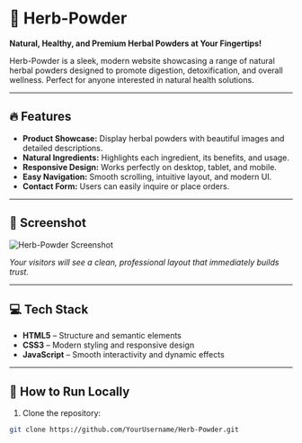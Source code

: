 # 🌿 Herb-Powder

**Natural, Healthy, and Premium Herbal Powders at Your Fingertips!**  

Herb-Powder is a sleek, modern website showcasing a range of natural herbal powders designed to promote digestion, detoxification, and overall wellness. Perfect for anyone interested in natural health solutions.

---

## 🔥 Features

- **Product Showcase:** Display herbal powders with beautiful images and detailed descriptions.  
- **Natural Ingredients:** Highlights each ingredient, its benefits, and usage.  
- **Responsive Design:** Works perfectly on desktop, tablet, and mobile.  
- **Easy Navigation:** Smooth scrolling, intuitive layout, and modern UI.  
- **Contact Form:** Users can easily inquire or place orders.

---

## 📸 Screenshot

![Herb-Powder Screenshot](screenshot.png)  

*Your visitors will see a clean, professional layout that immediately builds trust.*

---

## 💻 Tech Stack

- **HTML5** – Structure and semantic elements  
- **CSS3** – Modern styling and responsive design  
- **JavaScript** – Smooth interactivity and dynamic effects  

---

## 🚀 How to Run Locally

1. Clone the repository:
```bash
git clone https://github.com/YourUsername/Herb-Powder.git
